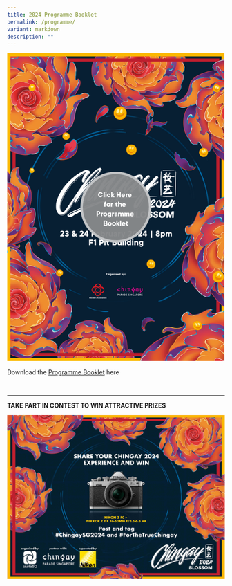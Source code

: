 ```yaml
---
title: 2024 Programme Booklet
permalink: /programme/
variant: markdown
description: ""
---
```

<div style="max-width:50rem; overflow:hidden;"><a target="_blank" href="https://go.gov.sg/cg24-pb"><img style="min-height:12rem; object-fit: cover; position:relative; top:rem;" src="/images/Chingay2024/Chingay_2024_PB.png"></a></div>

Download the [Programme Booklet](https://go.gov.sg/cg24-pb) here

<br>


---


**TAKE PART IN CONTEST TO WIN ATTRACTIVE PRIZES**

![](/images/Chingay2024/NIKON_Chingay_2024_Keyvisual_Landscape_Full.jpeg)